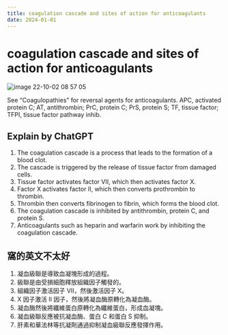 ```yaml
---
title: coagulation cascade and sites of action for anticoagulants
date: 2024-01-01
---
```


# coagulation cascade and sites of action for anticoagulants

![image 22-10-02 08 57 05](https://i.imgur.com/vjuYH8L.png)

See “Coagulopathies” for reversal agents for anticoagulants. APC, activated protein C; AT, antithrombin; PrC, protein C; PrS, protein S; TF, tissue factor; TFPI, tissue factor pathway inhib.

## Explain by ChatGPT

1. The coagulation cascade is a process that leads to the formation of a blood clot.
2. The cascade is triggered by the release of tissue factor from damaged cells.
3. Tissue factor activates factor VII, which then activates factor X.
4. Factor X activates factor II, which then converts prothrombin to thrombin.
5. Thrombin then converts fibrinogen to fibrin, which forms the blood clot.
6. The coagulation cascade is inhibited by antithrombin, protein C, and protein S.
7. Anticoagulants such as heparin and warfarin work by inhibiting the coagulation cascade.

## 窩的英文不太好

1. 凝血級聯是導致血凝塊形成的過程。
2. 級聯是由受損細胞釋放組織因子觸發的。
3. 組織因子激活因子 VII，然後激活因子 X。
4. X 因子激活 II 因子，然後將凝血酶原轉化為凝血酶。
5. 凝血酶然後將纖維蛋白原轉化為纖維蛋白，形成血凝塊。
6. 凝血級聯反應被抗凝血酶、蛋白 C 和蛋白 S 抑制。
7. 肝素和華法林等抗凝劑通過抑制凝血級聯反應發揮作用。
